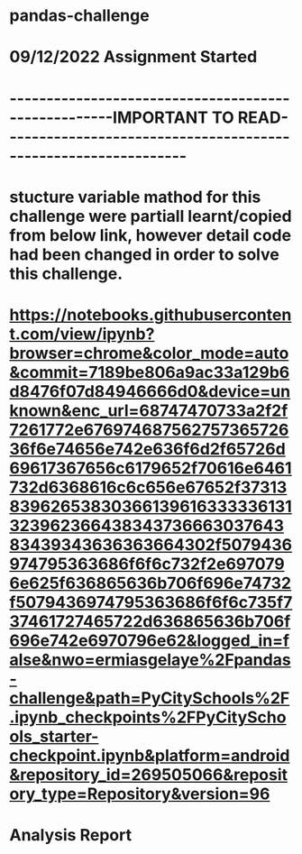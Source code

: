 # pandas-challenge
# 09/12/2022 Assignment Started

# ----------------------------------------------------IMPORTANT TO READ--------------------------------------------------------------- 
# stucture variable mathod for this challenge were partiall learnt/copied from below link, however detail code had been changed in order to solve this challenge.

# https://notebooks.githubusercontent.com/view/ipynb?browser=chrome&color_mode=auto&commit=7189be806a9ac33a129b6d8476f07d84946666d0&device=unknown&enc_url=68747470733a2f2f7261772e67697468756275736572636f6e74656e742e636f6d2f65726d69617367656c6179652f70616e6461732d6368616c6c656e67652f373138396265383036613961633333613132396236643834373666303764383439343636363664302f5079436974795363686f6f6c732f2e6970796e625f636865636b706f696e74732f5079436974795363686f6f6c735f737461727465722d636865636b706f696e742e6970796e62&logged_in=false&nwo=ermiasgelaye%2Fpandas-challenge&path=PyCitySchools%2F.ipynb_checkpoints%2FPyCitySchools_starter-checkpoint.ipynb&platform=android&repository_id=269505066&repository_type=Repository&version=96




# Analysis Report

<!-- Report back ground

This report include below key information for analysis and understanding:

Total schools, School type, Total students, Total budget, Average maths score, Average reading score, % Passing maths, % Passing reading % Overall Passing.

There are four key summary based on analysis 

-From Local Government area point,
average maths score is similar with average reading score which around 70, and overall passing of Maths is slightly higher than overall passing for reading ~2bps. Overall passing is 72.8% 

-From School performing point,
Griffin High school has the highest overall passing rate 81% followed with 91% students pass on math and 88 % pass reading.
Ford High school has the lowest overall passing rate 67% followed with 82% students pass on math and 82 % pass reading.

-For the subject of Math,
Bailey has stable average maths score among year 9 to year 12
Holden high school has large fluctuation score amount year 9 to year 12

-For the subject of reading,
Cabrera High School has stable average reading score among year 9 to year 12
Holden high school has most large fluctuation score amount year 9 to year 12

There are two key conclusion which drawn by this analysis:

1.There is a negative correlation between school size with overall passing rate
From analysis small school size has the highest score/passing rate all below categories compared with medium and large size:
Average maths score, Average reading score, % Passing maths, % Passing reading % Overall Passing.

2.Independ school are scored better than government school for all below categories:
Average maths score, Average reading score, % Passing maths, % Passing reading % Overall Passing.

3.there are not many clear indications for relationship between budget spent on student with students academic performance, as spending between $585-630 has the highest overall performance compared with either highest spending or lowest spending. -->
